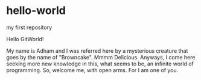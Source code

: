 # hello-world
my first repository

Hello GitWorld!

My name is Adham and I was referred here by a mysterious creature that goes by the name of "Browncake". Mmmm Delicious. Anyways, I come here seeking more new knowledge in this, what seems to be, an infinite world of programming. 
So, welcome me, with open arms. For I am one of you.
